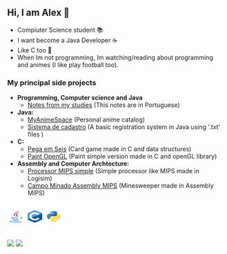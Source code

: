 ## Hi, I am Alex 👋

- Compiuter Science student 📚
- I want become a Java Developer ☕
- Like C too 💙
- When Im not programming, Im watching/reading about programming and animes (I like play football too).

### My principal side projects
- **Programming, Computer science and Java**
  - [Notes from my studies](https://github.com/AlexReisC/anotacoes-sobre-programacao-e-fundamentos) (This notes are in Portuguese)
- **Java:**
  - [MyAnimeSpace](https://github.com/AlexReisC/myAnimeSpace) (Personal anime catalog)
  - [Sistema de cadastro]() (A basic registration system in Java using '.txt' files )
- **C:**
  - [Pega em Seis](https://github.com/AlexReisC/jogo-Pega-Em-Seis) (Card game made in C and data structures)
  - [Paint OpenGL](https://github.com/AlexReisC/paintOpenGL) (Paint simple version made in C and openGL library)
- **Assembly and Computer Archtecture:**
  - [Processor MIPS simple](https://github.com/AlexReisC/processor-mips-like-simple) (Simple processor like MIPS made in Logisim)
  - [Campo Minado Assembly MIPS](https://github.com/AlexReisC/campoMinadoAssembly) (Minesweeper made in Assembly MIPS)

<div style="display: inline_block"><br>
  <img align="center" alt="Alex-Java" height="30" width="40" src="https://raw.githubusercontent.com/devicons/devicon/master/icons/java/java-original.svg">
  <img align="center" alt="Alex-C" height="30" width="40" src="https://raw.githubusercontent.com/devicons/devicon/master/icons/c/c-original.svg">
  <img align="center" alt="Alex-Python" height="30" width="40" src="https://raw.githubusercontent.com/devicons/devicon/master/icons/python/python-original.svg">
</div>

#

<div>
  <a href="https://www.linkedin.com/in/alex-reis-cavalcante/" target="_blank"><img src="https://img.shields.io/badge/-LinkedIn-%230077B5?style=for-the-badge&logo=linkedin&logoColor=white" target="_blank"></a> 
  <a href = "mailto:reisc2018@gmail.com"><img src="https://img.shields.io/badge/-Gmail-%23333?style=for-the-badge&logo=gmail&logoColor=white" target="_blank"></a>
</div>
